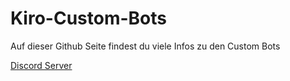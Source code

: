 # Kiro-Custom-Bots

Auf dieser Github Seite findest du viele Infos zu den Custom Bots

[Discord Server](https://discord.gg/wQ2b8JF5rC)





